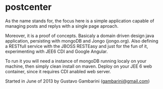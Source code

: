 postcenter
==========

  As the name stands for, the focus here is a simple application capable of managing posts and replys with a single page aproach.

  Moreover, it is a proof of concepts. Basicaly a domain driven design java application, persisting with mongoDB and Jongo (jongo.org). Also defining a RESTfull service with the JBOSS RESTEasy and just for the fun of it, experimenting with JEE6 CDI and Google Angular. 
  
  To run it you will need a instance of mongoDB running localy on your machine, then simply clean install on maven. Deploy on your JEE 6 web container, since it requires CDI anabled web server.
  
Started in June of 2013 by Gustavo Gambarini (gambarini@gmail.com)
